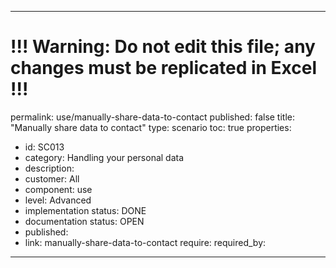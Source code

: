 ---
# !!! Warning: Do not edit this file; any changes must be replicated in Excel !!!
permalink: use/manually-share-data-to-contact
published: false
title: "Manually share data to contact"
type: scenario
toc: true
properties:
  - id: SC013
  - category: Handling your personal data
  - description:
  - customer: All
  - component: use
  - level: Advanced
  - implementation status: DONE
  - documentation status: OPEN
  - published:
  - link: manually-share-data-to-contact
require:
required_by:
------ 

